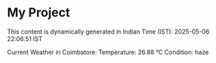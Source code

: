 # My Project

This content is dynamically generated in Indian Time (IST): 2025-05-06 22:06:51 IST


Current Weather in Coimbatore:
Temperature: 26.88 °C
Condition: haze
